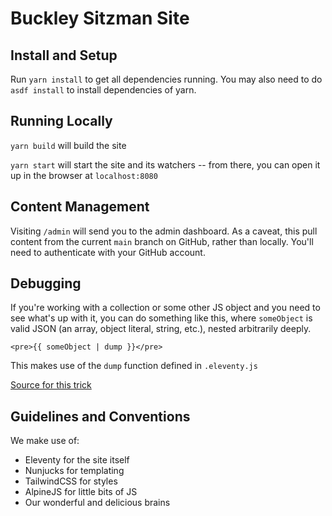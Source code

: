# Buckley Sitzman Site

## Install and Setup

Run `yarn install` to get all dependencies running. You may also need to do
`asdf install` to install dependencies of yarn.

## Running Locally

`yarn build` will build the site

`yarn start` will start the site and its watchers -- from there, you can open it
up in the browser at `localhost:8080`

## Content Management

Visiting `/admin` will send you to the admin dashboard. As a caveat, this pull
content from the current `main` branch on GitHub, rather than locally. You'll
need to authenticate with your GitHub account.

## Debugging

If you're working with a collection or some other JS object and you need to see
what's up with it, you can do something like this, where `someObject` is valid
JSON (an array, object literal, string, etc.), nested arbitrarily deeply.

```njk
<pre>{{ someObject | dump }}</pre>
```

This makes use of the `dump` function defined in `.eleventy.js`

[Source for this trick](https://justbea.dev/notes/nunjucks-dump/)

## Guidelines and Conventions

We make use of:

+ Eleventy for the site itself
+ Nunjucks for templating
+ TailwindCSS for styles
+ AlpineJS for little bits of JS
+ Our wonderful and delicious brains
